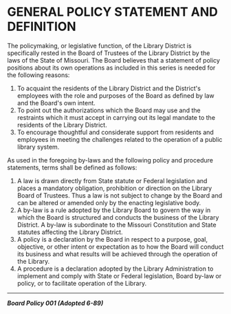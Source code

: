 # GENERAL POLICY STATEMENT AND DEFINITION

The policymaking, or legislative function, of the Library District is specifically rested in the Board of Trustees of the Library District by the laws of the State of Missouri. The Board believes that a statement of policy positions about its own operations as included in this series is needed for the following reasons:

1. To acquaint the residents of the Library District and the District's employees with the role and purposes of the Board as defined by law and the Board's own intent.
2. To point out the authorizations which the Board may use and the restraints which it must accept in carrying out its legal mandate to the residents of the Library District.
3. To encourage thoughtful and considerate support from residents and employees in meeting the challenges related to the operation of a public library system.

As used in the foregoing by-laws and the following policy and procedure statements, terms shall be defined as follows:

1. A law is drawn directly from State statute or Federal legislation and places a mandatory obligation, prohibition or direction on the Library Board of Trustees. Thus a law is not subject to change by the Board and can be altered or amended only by the enacting legislative body.
2. A by-law is a rule adopted by the Library Board to govern the way in which the Board is structured and conducts the business of the Library District. A by-law is subordinate to the Missouri Constitution and State statutes affecting the Library District.
3. A policy is a declaration by the Board in respect to a purpose, goal, objective, or other intent or expectation as to how the Board will conduct its business and what results will be achieved through the operation of the Library.
4. A procedure is a declaration adopted by the Library Administration to implement and comply with State or Federal legislation, Board by-law or policy, or to facilitate operation of the Library. 

---

**_Board Policy 001 (Adopted 6-89)_**